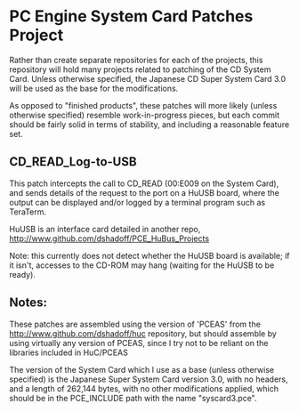 # PC Engine System Card Patches Project

Rather than create separate repositories for each of the projects, this repository will
hold many projects related to patching of the CD System Card.  Unless otherwise specified,
the Japanese CD Super System Card 3.0 will be used as the base for the modifications.

As opposed to "finished products", these patches will more likely (unless otherwise specified)
resemble work-in-progress pieces, but each commit should be fairly solid in terms of stability,
and including a reasonable feature set.

## CD_READ_Log-to-USB

This patch intercepts the call to CD_READ ($00:$E009 on the System Card), and sends details of the
request to the port on a HuUSB board, where the output can be displayed and/or logged by a terminal
program such as TeraTerm.

HuUSB is an interface card detailed in another repo, http://www.github.com/dshadoff/PCE_HuBus_Projects

Note: this currently does not detect whether the HuUSB board is available; if it isn't, accesses
to the CD-ROM may hang (waiting for the HuUSB to be ready).

## Notes:

These patches are assembled using the version of 'PCEAS' from the http://www.github.com/dshadoff/huc
repository, but should assemble by using virtually any version of PCEAS, since I try not to be reliant
on the libraries included in HuC/PCEAS

The version of the System Card which I use as a base (unless otherwise specified) is the Japanese Super
System Card version 3.0, with no headers, and a length of 262,144 bytes, with no other modifications
applied, which should be in the PCE_INCLUDE path with the name "syscard3.pce".


